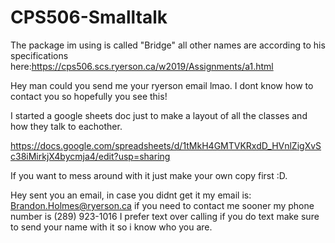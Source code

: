 # CPS506-Smalltalk

The package im using is called "Bridge"
all other names are according to his specifications here:https://cps506.scs.ryerson.ca/w2019/Assignments/a1.html





Hey man could you send me your ryerson email lmao. I dont know how to contact you so hopefully you see this! 

I started a google sheets doc just to make a layout of all the classes and how they talk to eachother.

https://docs.google.com/spreadsheets/d/1tMkH4GMTVKRxdD_HVnlZigXvSc38iMirkjX4bycmja4/edit?usp=sharing

If you want to mess around with it just make your own copy first :D.


Hey sent you an email, in case you didnt get it my email is: Brandon.Holmes@ryerson.ca
if you need to contact me sooner my phone number is (289) 923-1016 I prefer text over calling 
if you do text make sure to send your name with it so i know who you are.
